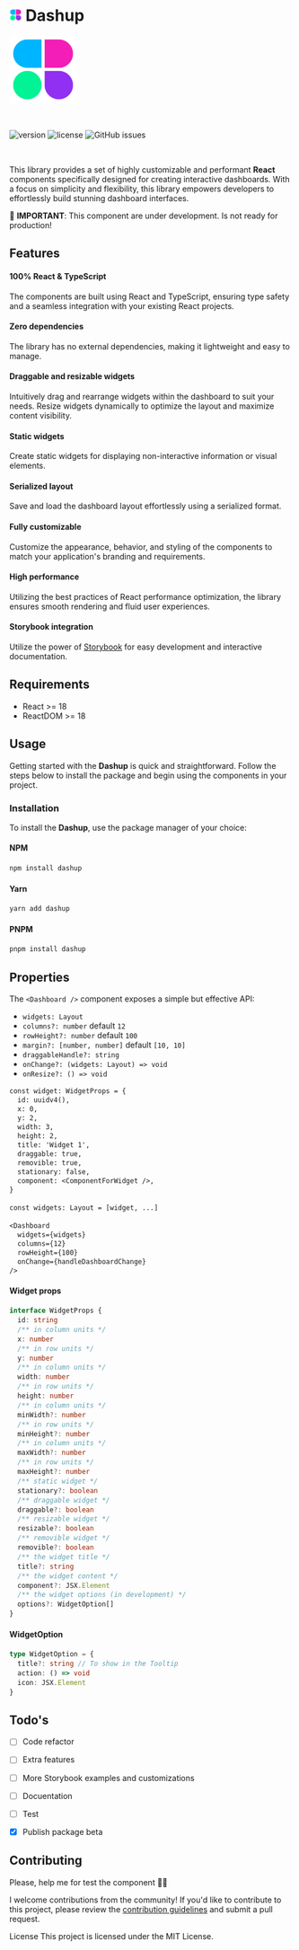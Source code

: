 # <img src="./assets/Icon.png" width="22px" height="22px" /> Dashup

<img src="./assets/Icon.png" width="120px" height="120px" />

<p>&nbsp;</p>

![version](https://img.shields.io/badge/version-1.0.0@beta.5-brightgreen.svg)
![license](https://img.shields.io/badge/license-MIT-blue.svg)
![GitHub issues](https://img.shields.io/github/issues/builtbyedgar/dashup)


<br>

This library provides a set of highly customizable and performant **React** components specifically designed for creating interactive dashboards. With a focus on simplicity and flexibility, this library empowers developers to effortlessly build stunning dashboard interfaces.

🚨 **IMPORTANT**: This component are under development. Is not ready for production!

## Features

#### 100% React & TypeScript 

The components are built using React and TypeScript, ensuring type safety and a seamless integration with your existing React projects.

#### Zero dependencies

The library has no external dependencies, making it lightweight and easy to manage.
#### Draggable and resizable widgets

Intuitively drag and rearrange widgets within the dashboard to suit your needs. Resize widgets dynamically to optimize the layout and maximize content visibility.

#### Static widgets

Create static widgets for displaying non-interactive information or visual elements.


#### Serialized layout

Save and load the dashboard layout effortlessly using a serialized format.

#### Fully customizable
Customize the appearance, behavior, and styling of the components to match your application's branding and requirements.

#### High performance

Utilizing the best practices of React performance optimization, the library ensures smooth rendering and fluid user experiences.

#### Storybook integration

Utilize the power of [Storybook](https://storybook.js.org/) for easy development and interactive documentation.


## Requirements

- React >= 18
- ReactDOM >= 18
## Usage

Getting started with the **Dashup** is quick and straightforward. Follow the steps below to install the package and begin using the components in your project.

### Installation

To install the **Dashup**, use the package manager of your choice:


#### NPM

```bash
npm install dashup
```

#### Yarn

```bash
yarn add dashup
```

#### PNPM

```bash
pnpm install dashup
```

## Properties

The `<Dashboard />` component exposes a simple but effective API:


- `widgets: Layout`
- `columns?: number` default `12`
- `rowHeight?: number` default `100`
- `margin?: [number, number]` default `[10, 10]`
- `draggableHandle?: string`
- `onChange?: (widgets: Layout) => void`
- `onResize?: () => void`


```tsx
const widget: WidgetProps = {
  id: uuidv4(),
  x: 0,
  y: 2,
  width: 3,
  height: 2,
  title: 'Widget 1',
  draggable: true,
  removible: true,
  stationary: false,
  component: <ComponentForWidget />,
}

const widgets: Layout = [widget, ...]

<Dashboard
  widgets={widgets}
  columns={12}
  rowHeight={100}
  onChange={handleDashboardChange}
/>
```

#### Widget props

```ts
interface WidgetProps {
  id: string
  /** in column units */
  x: number
  /** in row units */
  y: number
  /** in column units */
  width: number
  /** in row units */
  height: number
  /** in column units */
  minWidth?: number
  /** in row units */
  minHeight?: number
  /** in column units */
  maxWidth?: number
  /** in row units */
  maxHeight?: number
  /** static widget */
  stationary?: boolean
  /** draggable widget */
  draggable?: boolean
  /** resizable widget */
  resizable?: boolean
  /** removible widget */
  removible?: boolean
  /** the widget title */
  title?: string
  /** the widget content */
  component?: JSX.Element
  /** the widget options (in development) */
  options?: WidgetOption[]
}
```

#### WidgetOption
```ts
type WidgetOption = {
  title?: string // To show in the Tooltip
  action: () => void
  icon: JSX.Element
}
```


## Todo's

- [ ] Code refactor
- [ ] Extra features
- [ ] More Storybook examples and customizations
- [ ] Docuentation
- [ ] Test
- [x] Publish package beta


## Contributing


Please, help me for test the component 🙏🏻

I welcome contributions from the community! If you'd like to contribute to this project, please review the [contribution guidelines](CONTRIBUTING.md) and submit a pull request.

License
This project is licensed under the MIT License.
